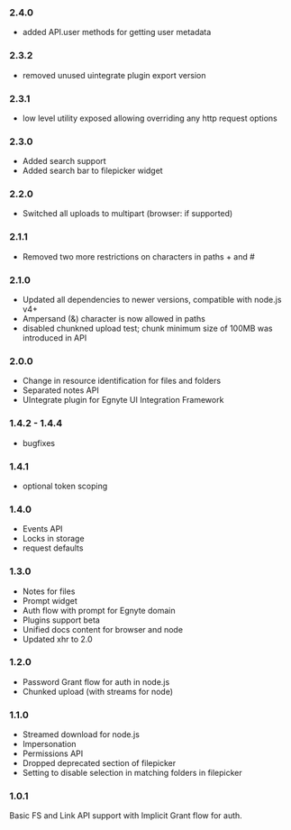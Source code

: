 ### 2.4.0
- added API.user methods for getting user metadata

### 2.3.2
- removed unused uintegrate plugin export version

### 2.3.1
- low level utility exposed allowing overriding any http request options

### 2.3.0
- Added search support
- Added search bar to filepicker widget

### 2.2.0
- Switched all uploads to multipart (browser: if supported)

### 2.1.1
- Removed two more restrictions on characters in paths + and #

### 2.1.0
- Updated all dependencies to newer versions, compatible with node.js v4+
- Ampersand (&) character is now allowed in paths
- disabled chunkned upload test; chunk minimum size of 100MB was introduced in API

### 2.0.0
- Change in resource identification for files and folders
- Separated notes API
- UIntegrate plugin for Egnyte UI Integration Framework

### 1.4.2 - 1.4.4
- bugfixes

### 1.4.1
- optional token scoping

### 1.4.0
- Events API
- Locks in storage
- request defaults

### 1.3.0
- Notes for files
- Prompt widget
- Auth flow with prompt for Egnyte domain
- Plugins support beta
- Unified docs content for browser and node
- Updated xhr to 2.0

### 1.2.0
- Password Grant flow for auth in node.js
- Chunked upload (with streams for node)

### 1.1.0
- Streamed download for node.js
- Impersonation
- Permissions API
- Dropped deprecated section of filepicker
- Setting to disable selection in matching folders in filepicker

### 1.0.1
Basic FS and Link API support with Implicit Grant flow for auth.
